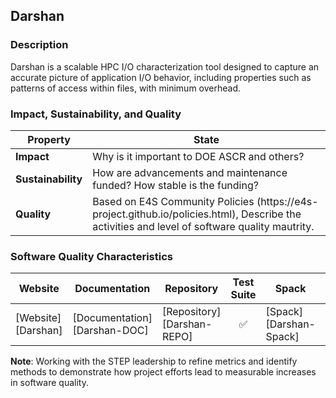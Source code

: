 ## Darshan

### Description

Darshan is a scalable HPC I/O characterization tool designed to capture an accurate picture of application I/O behavior, including properties such as patterns of access within files, with minimum overhead.

### Impact, Sustainability, and Quality

<table class="isq_table">
  <thead>
    <tr>
      <th>Property</th>
      <th style="text-align: center">State</th>
    </tr>
  </thead>
  <tbody>
    <tr>
      <td>
        <strong>Impact</strong>
      </td>
      <td>
        Why is it important to DOE ASCR and others?
      </td>
    </tr>
    <tr>
      <td>
        <strong>Sustainability</strong>
      </td>
      <td>
        How are advancements and maintenance funded? How stable is the funding?
    </tr>
    <tr>
      <td>
        <strong>Quality</strong>
      </td>
      <td>
        Based on E4S Community Policies (https://e4s-project.github.io/policies.html), Describe the activities and level of software quality mautrity. 
      </td>
    </tr>
  </tbody>
</table>

### Software Quality Characteristics

<table class="status_table">
  <thead>
    <tr>
      <th style="text-align: center">Website</th>
      <th style="text-align: center">Documentation</th>
      <th style="text-align: center">Repository</th>
      <th style="text-align: center">Test Suite</th>
      <th style="text-align: center">Spack</th>
      <th style="text-align: center">E4S</th>
      <th style="text-align: center">Smoke Test</th>
    </tr>
  </thead>
  <tbody>
    <tr>
      <td markdown="span">
        [Website][Darshan]
      </td><!-- Website -->
      <td markdown="span">
        [Documentation][Darshan-DOC]
      </td><!-- Documentation -->
      <td markdown="span">
        [Repository][Darshan-REPO]
      </td><!-- Repository -->
      <td style="text-align: center" markdown="span">✅</td><!-- Test Suite -->
      <td markdown="span">
        [Spack][Darshan-Spack]
      </td><!-- Spack -->
      <td style="text-align: center" markdown="span">✅</td><!-- E4S -->
      <td style="text-align: center" markdown="span">✅</td><!-- Smoke Test -->
    </tr>
  </tbody>
</table>


**Note**: Working with the STEP leadership to refine metrics and identify methods to demonstrate how project efforts lead to measurable increases in software quality.

[Darshan]: https://www.mcs.anl.gov/research/projects/darshan/
[Darshan-DOC]: https://www.mcs.anl.gov/research/projects/darshan/docs/darshan-runtime.html
[Darshan-REPO]: https://github.com/darshan-hpc/darshan
[Darshan-Spack]: https://github.com/spack/spack/blob/develop/var/spack/repos/builtin/packages/darshan-runtime/package.py
